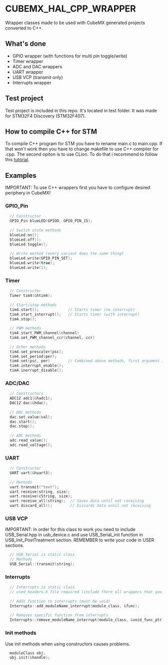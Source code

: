 # CUBEMX_HAL_CPP_WRAPPER
Wrapper classes made to be used with CubeMX generated projects converted to C++.

## What's done
- GPIO wrapper (with functions for multi pin toggle/write)
- Timer wrapper
- ADC and DAC wrappers
- UART wrapper
- USB VCP (transmit only)
- Interrupts wrapper

## Test project
Test project is included in this repo. It's located in test folder. It was made for STM32F4 Discovery (STM32F407).

## How to compile C++ for STM
To compile C++ program for STM you have to rename main.c to main.cpp. If that won't work then you have to change makefile to use C++ compiler for .cpp.
The second opiton is to use CLion. To do that i recommend to follow this [tutorial](https://blog.jetbrains.com/clion/2017/12/clion-for-embedded-development-part-ii/).

## Examples
IMPORTANT: To use C++ wrappers first you have to configure desired periphery in CubeMX!
### GPIO_Pin
```cpp
  // Constructor
  GPIO_Pin blueLED(GPIOD, GPIO_PIN_15);
  
  // Switch state methods
  blueLed.on();
  blueLed.off();
  blueLed.toggle();
  
  // Write method (every variant does the same thing)
  blueLed.write(GPIO_PIN_SET);
  blueLed.write(true);
  blueLed.write(1);
```
### Timer
```cpp
  // Constructor
  Timer tim4(&htim4);
  
  // Start/stop methods
  tim4.start();             // Starts timer (no interrupt)
  tim4.start_interrupt();   // Starts timer (with interrupt)
  tim4.stop();
  
  // PWM methods
  tim4.start_PWM_channel(channel)
  tim4.set_PWM_channel_ccr(channel, ccr)
  
  // Other methods
  tim4.set_prescaler(psc);
  tim4.set_period(per);
  tim4.set(psc, per)        // Combined above methods, first argument is prescaler, second is period
  tim4.interrupt_enable();
  tim4.inerrupt_disable();
```
### ADC/DAC
```cpp
  // Constructors
  ADC12 adc1(&hadc1);
  DAC12 dac(&hdac);
  
  // DAC methods
  dac.set_value(val);
  dac.start();
  dac.stop();
  
  // ADC methods
  adc.read_value();
  adc.read_voltage();
```
### UART
```cpp
  // Constructor
  UART uart(&huart3);
  
  // Methods
  uart.transmit("text");
  uart.receive(string, size);
  uart.receive(cString, size);
  uart.receive_all(string);  // Saves data until not receiving
  uart.discard_all();	     // Discards data until not receiving
```
### USB VCP
IMPORTANT: In order for this class to work you need to include USB_Serial.hpp in usb_device.c and use USB_Serial_init function in USB_Init_PostTreatment section. REMEMBER to write your code in USER sections.
```cpp
  // USB_Serial is static class
  // Methods
  USB_Serial::transmit(string);
```
### Interrupts
```cpp
  // Interrupts is static class
  // used_headers.h file required (include there all wrappers that you use)
 
  // Adds function to interrupts (must be void)
  Interrupts::add_moduleName_interrupt(module_class, &func);
 
  // Removes specific function from interrupts
  Interrupts::remove_moduleName_interrupt(module_class, &void_func_ptr);
```
### Init methods
Use init methods when using constructors causes problems.
```cpp
  moduleClass obj;
  obj.init(&handle);
```
